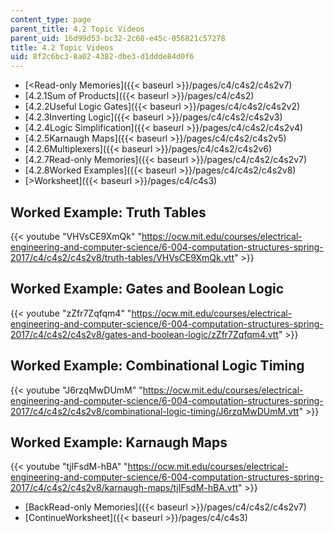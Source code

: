 ```yaml
---
content_type: page
parent_title: 4.2 Topic Videos
parent_uid: 16d99d53-bc32-2c68-e45c-056821c57278
title: 4.2 Topic Videos
uid: 8f2c6bc3-8a02-4382-dbe3-d1ddde84d0f6
---
```


*   [<Read-only Memories]({{< baseurl >}}/pages/c4/c4s2/c4s2v7)
*   [4.2.1Sum of Products]({{< baseurl >}}/pages/c4/c4s2)
*   [4.2.2Useful Logic Gates]({{< baseurl >}}/pages/c4/c4s2/c4s2v2)
*   [4.2.3Inverting Logic]({{< baseurl >}}/pages/c4/c4s2/c4s2v3)
*   [4.2.4Logic Simplification]({{< baseurl >}}/pages/c4/c4s2/c4s2v4)
*   [4.2.5Karnaugh Maps]({{< baseurl >}}/pages/c4/c4s2/c4s2v5)
*   [4.2.6Multiplexers]({{< baseurl >}}/pages/c4/c4s2/c4s2v6)
*   [4.2.7Read-only Memories]({{< baseurl >}}/pages/c4/c4s2/c4s2v7)
*   [4.2.8Worked Examples]({{< baseurl >}}/pages/c4/c4s2/c4s2v8)
*   [\>Worksheet]({{< baseurl >}}/pages/c4/c4s3)

Worked Example: Truth Tables
----------------------------

{{< youtube "VHVsCE9XmQk" "https://ocw.mit.edu/courses/electrical-engineering-and-computer-science/6-004-computation-structures-spring-2017/c4/c4s2/c4s2v8/truth-tables/VHVsCE9XmQk.vtt" >}}

Worked Example: Gates and Boolean Logic
---------------------------------------

{{< youtube "zZfr7Zqfqm4" "https://ocw.mit.edu/courses/electrical-engineering-and-computer-science/6-004-computation-structures-spring-2017/c4/c4s2/c4s2v8/gates-and-boolean-logic/zZfr7Zqfqm4.vtt" >}}

Worked Example: Combinational Logic Timing
------------------------------------------

{{< youtube "J6rzqMwDUmM" "https://ocw.mit.edu/courses/electrical-engineering-and-computer-science/6-004-computation-structures-spring-2017/c4/c4s2/c4s2v8/combinational-logic-timing/J6rzqMwDUmM.vtt" >}}

Worked Example: Karnaugh Maps
-----------------------------

{{< youtube "tjIFsdM-hBA" "https://ocw.mit.edu/courses/electrical-engineering-and-computer-science/6-004-computation-structures-spring-2017/c4/c4s2/c4s2v8/karnaugh-maps/tjIFsdM-hBA.vtt" >}}

*   [BackRead-only Memories]({{< baseurl >}}/pages/c4/c4s2/c4s2v7)
*   [ContinueWorksheet]({{< baseurl >}}/pages/c4/c4s3)